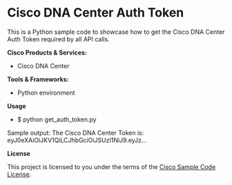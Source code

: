 # Cisco DNA Center Auth Token


This is a Python sample code to showcase how to get the Cisco DNA Center Auth Token required by all API calls.

**Cisco Products & Services:**

- Cisco DNA Center

**Tools & Frameworks:**

- Python environment

**Usage**

- $ python get_auth_token.py

Sample output:
The Cisco DNA Center Token is:  eyJ0eXAiOiJKV1QiLCJhbGciOiJSUzI1NiJ9.eyJz...

**License**

This project is licensed to you under the terms of the [Cisco Sample Code License](./LICENSE).
